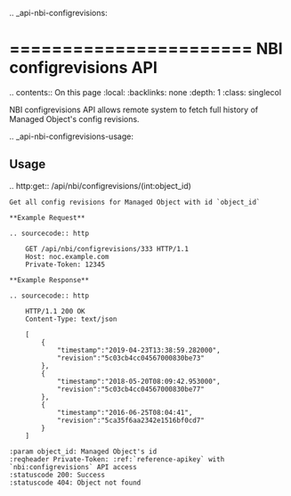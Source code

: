 .. _api-nbi-configrevisions:

=======================
NBI configrevisions API
=======================

.. contents:: On this page
    :local:
    :backlinks: none
    :depth: 1
    :class: singlecol

NBI configrevisions API allows remote system to fetch full history
of Managed Object's config revisions.

.. _api-nbi-configrevisions-usage:

Usage
-----

.. http:get:: /api/nbi/configrevisions/(int:object_id)

    Get all config revisions for Managed Object with id `object_id`

    **Example Request**

    .. sourcecode:: http

        GET /api/nbi/configrevisions/333 HTTP/1.1
        Host: noc.example.com
        Private-Token: 12345

    **Example Response**

    .. sourcecode:: http

        HTTP/1.1 200 OK
        Content-Type: text/json

        [
            {
                "timestamp":"2019-04-23T13:38:59.282000",
                "revision":"5c03cb4cc04567000830be73"
            },
            {
                "timestamp":"2018-05-20T08:09:42.953000",
                "revision":"5c03cb4cc04567000830be77"
            },
            {
                "timestamp":"2016-06-25T08:04:41",
                "revision":"5ca35f6aa2342e1516bf0cd7"
            }
        ]

    :param object_id: Managed Object's id
    :reqheader Private-Token: :ref:`reference-apikey` with `nbi:configrevisions` API access
    :statuscode 200: Success
    :statuscode 404: Object not found
